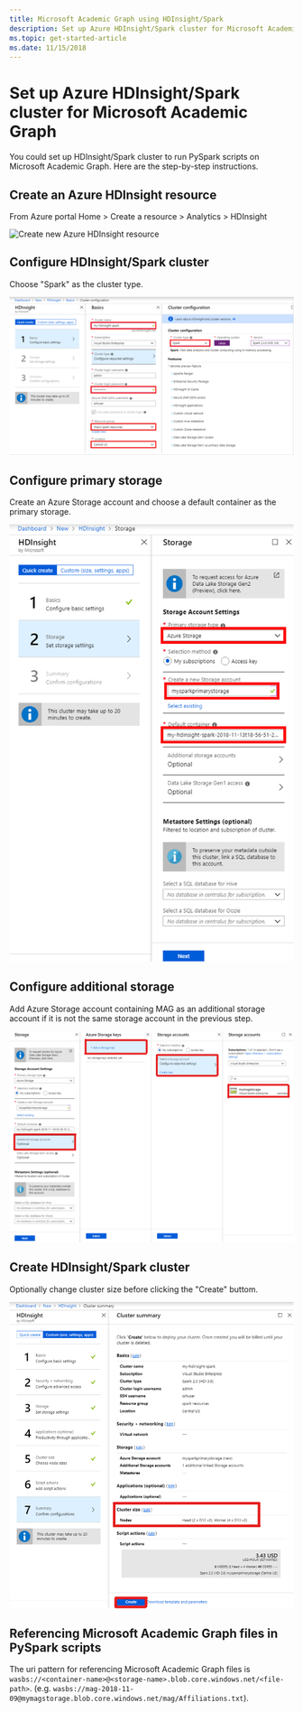 ```yaml
---
title: Microsoft Academic Graph using HDInsight/Spark
description: Set up Azure HDInsight/Spark cluster for Microsoft Academic Graph
ms.topic: get-started-article
ms.date: 11/15/2018
---
```

# Set up Azure HDInsight/Spark cluster for Microsoft Academic Graph

You could set up HDInsight/Spark cluster to run PySpark scripts on Microsoft Academic Graph. Here are the step-by-step instructions.

## Create an Azure HDInsight resource

From Azure portal Home > Create a resource > Analytics > HDInsight

  ![Create new Azure HDInsight resource](media/create-hdinsight-select.png "Create new Azure HDInsight resource")

## Configure HDInsight/Spark cluster

Choose "Spark" as the cluster type.

  ![Configure HDInsight/Spark cluster](media/create-spark-cluster-1.png "Configure HDInsight/Spark cluster")

## Configure primary storage

Create an Azure Storage account and choose a default container as the primary storage.

  ![Configure HDInsight/Spark primary storage](media/create-spark-cluster-2.png "Configure HDInsight/Spark primary storage")

## Configure additional storage

Add Azure Storage account containing MAG as an additional storage account if it is not the same storage account in the previous step.

  ![Configure HDInsight/Spark additional storage](media/create-spark-cluster-3.png "Configure HDInsight/Spark additional storage")

## Create HDInsight/Spark cluster

Optionally change cluster size before clicking the "Create" buttom.

  ![Change cluster size and create cluster](media/create-spark-cluster-4.png "Change cluster size and create cluster")

## Referencing Microsoft Academic Graph files in PySpark scripts

The uri pattern for referencing Microsoft Academic Graph files is `wasbs://<container-name>@<storage-name>.blob.core.windows.net/<file-path>`. (e.g. `wasbs://mag-2018-11-09@mymagstorage.blob.core.windows.net/mag/Affiliations.txt`).
